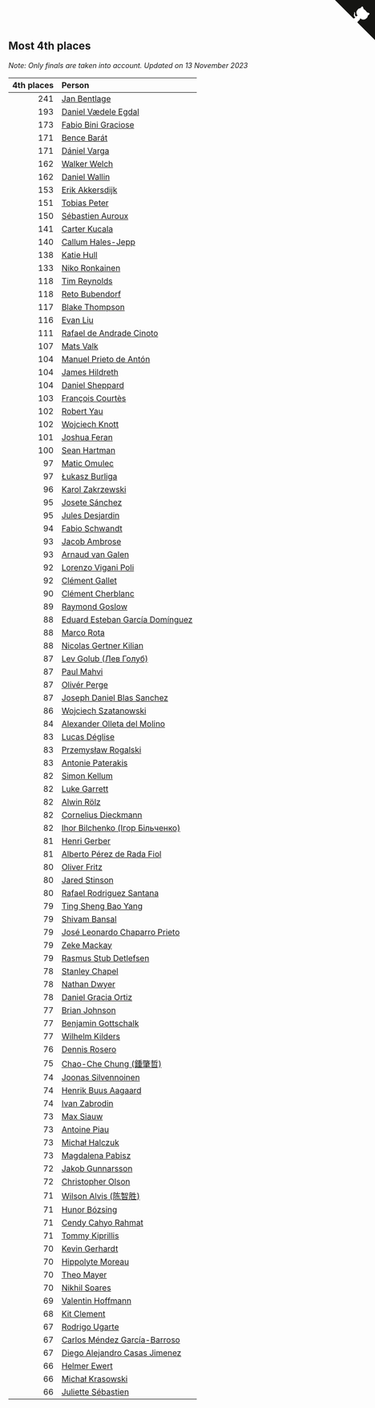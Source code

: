 ## Most 4th places

*Note: Only finals are taken into account.*
*Updated on 13 November 2023*

| 4th places | Person |
| ---: | :--- |
| 241 | [Jan Bentlage](https://www.worldcubeassociation.org/persons/2010BENT01) |
| 193 | [Daniel Vædele Egdal](https://www.worldcubeassociation.org/persons/2013EGDA01) |
| 173 | [Fabio Bini Graciose](https://www.worldcubeassociation.org/persons/2010GRAC02) |
| 171 | [Bence Barát](https://www.worldcubeassociation.org/persons/2008BARA01) |
| 171 | [Dániel Varga](https://www.worldcubeassociation.org/persons/2008VARG01) |
| 162 | [Walker Welch](https://www.worldcubeassociation.org/persons/2011WELC01) |
| 162 | [Daniel Wallin](https://www.worldcubeassociation.org/persons/2013WALL03) |
| 153 | [Erik Akkersdijk](https://www.worldcubeassociation.org/persons/2005AKKE01) |
| 151 | [Tobias Peter](https://www.worldcubeassociation.org/persons/2014PETE03) |
| 150 | [Sébastien Auroux](https://www.worldcubeassociation.org/persons/2008AURO01) |
| 141 | [Carter Kucala](https://www.worldcubeassociation.org/persons/2015KUCA01) |
| 140 | [Callum Hales-Jepp](https://www.worldcubeassociation.org/persons/2012HALE01) |
| 138 | [Katie Hull](https://www.worldcubeassociation.org/persons/2010HULL01) |
| 133 | [Niko Ronkainen](https://www.worldcubeassociation.org/persons/2010RONK01) |
| 118 | [Tim Reynolds](https://www.worldcubeassociation.org/persons/2005REYN01) |
| 118 | [Reto Bubendorf](https://www.worldcubeassociation.org/persons/2012BUBE01) |
| 117 | [Blake Thompson](https://www.worldcubeassociation.org/persons/2010THOM03) |
| 116 | [Evan Liu](https://www.worldcubeassociation.org/persons/2009LIUE01) |
| 111 | [Rafael de Andrade Cinoto](https://www.worldcubeassociation.org/persons/2007CINO01) |
| 107 | [Mats Valk](https://www.worldcubeassociation.org/persons/2007VALK01) |
| 104 | [Manuel Prieto de Antón](https://www.worldcubeassociation.org/persons/2015ANTO04) |
| 104 | [James Hildreth](https://www.worldcubeassociation.org/persons/2009HILD01) |
| 104 | [Daniel Sheppard](https://www.worldcubeassociation.org/persons/2009SHEP01) |
| 103 | [François Courtès](https://www.worldcubeassociation.org/persons/2008COUR01) |
| 102 | [Robert Yau](https://www.worldcubeassociation.org/persons/2009YAUR01) |
| 102 | [Wojciech Knott](https://www.worldcubeassociation.org/persons/2011KNOT01) |
| 101 | [Joshua Feran](https://www.worldcubeassociation.org/persons/2011FERA01) |
| 100 | [Sean Hartman](https://www.worldcubeassociation.org/persons/2016HART02) |
| 97 | [Matic Omulec](https://www.worldcubeassociation.org/persons/2010OMUL02) |
| 97 | [Łukasz Burliga](https://www.worldcubeassociation.org/persons/2013BURL01) |
| 96 | [Karol Zakrzewski](https://www.worldcubeassociation.org/persons/2014ZAKR01) |
| 95 | [Josete Sánchez](https://www.worldcubeassociation.org/persons/2015SANC18) |
| 95 | [Jules Desjardin](https://www.worldcubeassociation.org/persons/2010DESJ01) |
| 94 | [Fabio Schwandt](https://www.worldcubeassociation.org/persons/2014SCHW02) |
| 93 | [Jacob Ambrose](https://www.worldcubeassociation.org/persons/2010AMBR01) |
| 93 | [Arnaud van Galen](https://www.worldcubeassociation.org/persons/2006GALE01) |
| 92 | [Lorenzo Vigani Poli](https://www.worldcubeassociation.org/persons/2007POLI01) |
| 92 | [Clément Gallet](https://www.worldcubeassociation.org/persons/2004GALL02) |
| 90 | [Clément Cherblanc](https://www.worldcubeassociation.org/persons/2014CHER05) |
| 89 | [Raymond Goslow](https://www.worldcubeassociation.org/persons/2014GOSL01) |
| 88 | [Eduard Esteban García Domínguez](https://www.worldcubeassociation.org/persons/2011EDUA01) |
| 88 | [Marco Rota](https://www.worldcubeassociation.org/persons/2009ROTA01) |
| 88 | [Nicolas Gertner Kilian](https://www.worldcubeassociation.org/persons/2013GERT01) |
| 87 | [Lev Golub (Лев Голуб)](https://www.worldcubeassociation.org/persons/2014HOLU01) |
| 87 | [Paul Mahvi](https://www.worldcubeassociation.org/persons/2012MAHV01) |
| 87 | [Olivér Perge](https://www.worldcubeassociation.org/persons/2007PERG01) |
| 87 | [Joseph Daniel Blas Sanchez](https://www.worldcubeassociation.org/persons/2016SANC08) |
| 86 | [Wojciech Szatanowski](https://www.worldcubeassociation.org/persons/2011SZAT01) |
| 84 | [Alexander Olleta del Molino](https://www.worldcubeassociation.org/persons/2008OLLE01) |
| 83 | [Lucas Déglise](https://www.worldcubeassociation.org/persons/2015DEGL01) |
| 83 | [Przemysław Rogalski](https://www.worldcubeassociation.org/persons/2013ROGA02) |
| 83 | [Antonie Paterakis](https://www.worldcubeassociation.org/persons/2012PATE01) |
| 82 | [Simon Kellum](https://www.worldcubeassociation.org/persons/2016KELL12) |
| 82 | [Luke Garrett](https://www.worldcubeassociation.org/persons/2017GARR05) |
| 82 | [Alwin Rölz](https://www.worldcubeassociation.org/persons/2016ROLZ01) |
| 82 | [Cornelius Dieckmann](https://www.worldcubeassociation.org/persons/2009DIEC01) |
| 82 | [Ihor Bilchenko (Ігор Більченко)](https://www.worldcubeassociation.org/persons/2011BILC01) |
| 81 | [Henri Gerber](https://www.worldcubeassociation.org/persons/2014GERB01) |
| 81 | [Alberto Pérez de Rada Fiol](https://www.worldcubeassociation.org/persons/2011FIOL01) |
| 80 | [Oliver Fritz](https://www.worldcubeassociation.org/persons/2014FRIT02) |
| 80 | [Jared Stinson](https://www.worldcubeassociation.org/persons/2014STIN01) |
| 80 | [Rafael Rodriguez Santana](https://www.worldcubeassociation.org/persons/2012SANT12) |
| 79 | [Ting Sheng Bao Yang](https://www.worldcubeassociation.org/persons/2008BAOY01) |
| 79 | [Shivam Bansal](https://www.worldcubeassociation.org/persons/2011BANS02) |
| 79 | [José Leonardo Chaparro Prieto](https://www.worldcubeassociation.org/persons/2011CHAP01) |
| 79 | [Zeke Mackay](https://www.worldcubeassociation.org/persons/2015MACK06) |
| 79 | [Rasmus Stub Detlefsen](https://www.worldcubeassociation.org/persons/2014DETL01) |
| 78 | [Stanley Chapel](https://www.worldcubeassociation.org/persons/2016CHAP04) |
| 78 | [Nathan Dwyer](https://www.worldcubeassociation.org/persons/2011DWYE02) |
| 78 | [Daniel Gracia Ortiz](https://www.worldcubeassociation.org/persons/2009ORTI01) |
| 77 | [Brian Johnson](https://www.worldcubeassociation.org/persons/2013JOHN10) |
| 77 | [Benjamin Gottschalk](https://www.worldcubeassociation.org/persons/2016GOTT01) |
| 77 | [Wilhelm Kilders](https://www.worldcubeassociation.org/persons/2010KILD02) |
| 76 | [Dennis Rosero](https://www.worldcubeassociation.org/persons/2010ROSE03) |
| 75 | [Chao-Che Chung (鍾肇哲)](https://www.worldcubeassociation.org/persons/2012CHON03) |
| 74 | [Joonas Silvennoinen](https://www.worldcubeassociation.org/persons/2016SILV07) |
| 74 | [Henrik Buus Aagaard](https://www.worldcubeassociation.org/persons/2006BUUS01) |
| 74 | [Ivan Zabrodin](https://www.worldcubeassociation.org/persons/2012ZABR01) |
| 73 | [Max Siauw](https://www.worldcubeassociation.org/persons/2017SIAU02) |
| 73 | [Antoine Piau](https://www.worldcubeassociation.org/persons/2008PIAU01) |
| 73 | [Michał Halczuk](https://www.worldcubeassociation.org/persons/2006HALC01) |
| 73 | [Magdalena Pabisz](https://www.worldcubeassociation.org/persons/2017PABI01) |
| 72 | [Jakob Gunnarsson](https://www.worldcubeassociation.org/persons/2015GUNN01) |
| 72 | [Christopher Olson](https://www.worldcubeassociation.org/persons/2009OLSO01) |
| 71 | [Wilson Alvis (陈智胜)](https://www.worldcubeassociation.org/persons/2011ALVI01) |
| 71 | [Hunor Bózsing](https://www.worldcubeassociation.org/persons/2009BOZS01) |
| 71 | [Cendy Cahyo Rahmat](https://www.worldcubeassociation.org/persons/2010RAHM02) |
| 71 | [Tommy Kiprillis](https://www.worldcubeassociation.org/persons/2014KIPR01) |
| 70 | [Kevin Gerhardt](https://www.worldcubeassociation.org/persons/2013GERH01) |
| 70 | [Hippolyte Moreau](https://www.worldcubeassociation.org/persons/2008MORE02) |
| 70 | [Theo Mayer](https://www.worldcubeassociation.org/persons/2012MAYE01) |
| 70 | [Nikhil Soares](https://www.worldcubeassociation.org/persons/2015SOAR01) |
| 69 | [Valentin Hoffmann](https://www.worldcubeassociation.org/persons/2011HOFF02) |
| 68 | [Kit Clement](https://www.worldcubeassociation.org/persons/2008CLEM01) |
| 67 | [Rodrigo Ugarte](https://www.worldcubeassociation.org/persons/2015UGAR01) |
| 67 | [Carlos Méndez García-Barroso](https://www.worldcubeassociation.org/persons/2010GARC02) |
| 67 | [Diego Alejandro Casas Jimenez](https://www.worldcubeassociation.org/persons/2014JIME05) |
| 66 | [Helmer Ewert](https://www.worldcubeassociation.org/persons/2015EWER01) |
| 66 | [Michał Krasowski](https://www.worldcubeassociation.org/persons/2013KRAS02) |
| 66 | [Juliette Sébastien](https://www.worldcubeassociation.org/persons/2014SEBA01) |


<a href="https://github.com/jonatanklosko/wca_statistics" class="github-corner" aria-label="View source on Github"><svg width="80" height="80" viewBox="0 0 250 250" style="fill:#151513; color:#fff; position: absolute; top: 0; border: 0; right: 0;" aria-hidden="true"><path d="M0,0 L115,115 L130,115 L142,142 L250,250 L250,0 Z"></path><path d="M128.3,109.0 C113.8,99.7 119.0,89.6 119.0,89.6 C122.0,82.7 120.5,78.6 120.5,78.6 C119.2,72.0 123.4,76.3 123.4,76.3 C127.3,80.9 125.5,87.3 125.5,87.3 C122.9,97.6 130.6,101.9 134.4,103.2" fill="currentColor" style="transform-origin: 130px 106px;" class="octo-arm"></path><path d="M115.0,115.0 C114.9,115.1 118.7,116.5 119.8,115.4 L133.7,101.6 C136.9,99.2 139.9,98.4 142.2,98.6 C133.8,88.0 127.5,74.4 143.8,58.0 C148.5,53.4 154.0,51.2 159.7,51.0 C160.3,49.4 163.2,43.6 171.4,40.1 C171.4,40.1 176.1,42.5 178.8,56.2 C183.1,58.6 187.2,61.8 190.9,65.4 C194.5,69.0 197.7,73.2 200.1,77.6 C213.8,80.2 216.3,84.9 216.3,84.9 C212.7,93.1 206.9,96.0 205.4,96.6 C205.1,102.4 203.0,107.8 198.3,112.5 C181.9,128.9 168.3,122.5 157.7,114.1 C157.9,116.9 156.7,120.9 152.7,124.9 L141.0,136.5 C139.8,137.7 141.6,141.9 141.8,141.8 Z" fill="currentColor" class="octo-body"></path></svg></a><style>.github-corner:hover .octo-arm{animation:octocat-wave 560ms ease-in-out}@keyframes octocat-wave{0%,100%{transform:rotate(0)}20%,60%{transform:rotate(-25deg)}40%,80%{transform:rotate(10deg)}}@media (max-width:500px){.github-corner:hover .octo-arm{animation:none}.github-corner .octo-arm{animation:octocat-wave 560ms ease-in-out}}</style>
